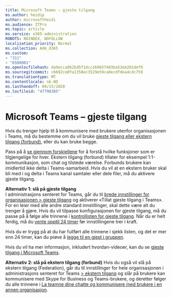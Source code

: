 ```yaml
---
title: Microsoft Teams – gjeste tilgang
ms.author: heidip
author: microsoftheidi
ms.audience: ITPro
ms.topic: article
ms.service: o365-administration
ROBOTS: NOINDEX, NOFOLLOW
localization_priority: Normal
ms.collection: Adm_O365
ms.custom:
- "311"
- "6500001"
ms.openlocfilehash: da9ecca062bd5f1dcc169657483ba53eb201def0
ms.sourcegitcommit: c6692ce0fa1358ec3529e59ca0ecdfdea4cdc759
ms.translationtype: MT
ms.contentlocale: nb-NO
ms.lasthandoff: 09/15/2020
ms.locfileid: "47798385"
---
```

# <a name="microsoft-teams---guest-access"></a>Microsoft Teams – gjeste tilgang

Hvis du trenger hjelp til å kommunisere med brukere utenfor organisasjonen i Teams, må du bestemme om du vil bruke [gjeste tilgang eller ekstern tilgang (forbund)](https://docs.microsoft.com/microsoftteams/manage-external-access#external-access-vs-guest-access), eller du kan bruke begge.

Pass på å [se gjennom forskjellene](https://docs.microsoft.com/microsoftteams/manage-external-access#external-access-vs-guest-access) for å forstå hvilke funksjoner som er tilgjengelige for hver.  Ekstern tilgang (forbund) tillater for eksempel 1:1-kommunikasjon, som chat og tilstede værelse.  Forbunds brukere kan imidlertid ikke delta i Teams-samarbeid.  Hvis du vil at en ekstern bruker skal bli med i og delta i Teams kanal samtaler eller dele filer, må du aktivere gjeste tilgang.

**Alternativ 1: slå på gjeste tilgang**   
I administrasjons senteret for Teams, går du til [brede innstillinger for organisasjonen > gjeste tilgang](https://admin.teams.microsoft.com/company-wide-settings/guest-configuration) og aktiverer «Tillat gjeste tilgang i Teams».  For en leier med alle andre standard innstillinger, skal dette være alt du trenger å gjøre.  Hvis du vil tilpasse konfigurasjonen for gjeste tilgang, må du passe på å følge alle trinnene i [kontrollisten for gjeste tilgang](https://docs.microsoft.com/microsoftteams/guest-access-checklist). Når du er helt ferdig, må du [vente opptil 24 timer](https://docs.microsoft.com/microsoftteams/manage-guests#guest-access-latencies) før innstillingene trer i kraft.

Hvis du er trygg på at du har fullført alle trinnene i sjekk listen, og det er mer enn 24 timer, kan du prøve å [legge til en gjest i gruppen](https://support.office.com/article/add-guests-to-a-team-in-teams-fccb4fa6-f864-4508-bdde-256e7384a14f#ID0EAABAAA=Desktop).

Hvis du vil ha mer informasjon, inkludert hvordan-videoer, kan du se [gjeste tilgang i Microsoft Teams](https://docs.microsoft.com/microsoftteams/guest-access).

**Alternativ 2: slå på ekstern tilgang (forbund)** Hvis du også vil slå på ekstern tilgang (Federation), går du til innstillinger for hele organisasjonen i administrasjons senteret for Teams [> ekstern tilgang](https://admin.teams.microsoft.com/company-wide-settings/external-communications) og slår på brukere kan kommunisere med Skype for Business og Teams-brukere, og deretter følger du alle trinnene i [La teamne dine chatte og kommunisere med brukere i en annen organisasjon](https://docs.microsoft.com/microsoftteams/manage-external-access#let-your-teams-users-chat-and-communicate-with-users-in-another-organization).


